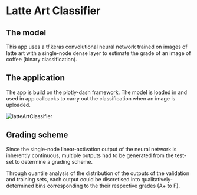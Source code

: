 # Latte Art Classifier

## The model
This app uses a tf.keras convolutional neural network trained on images of latte art with a single-node dense layer to estimate the grade of an image of coffee (binary classification).

## The application
The app is build on the plotly-dash framework. The model is loaded in and used in app callbacks to carry out the classification when an image is uploaded.

![latteArtClassifier](https://user-images.githubusercontent.com/67821956/87681368-2b6e2900-c7b1-11ea-815a-77c1f4287682.gif)

## Grading scheme
Since the single-node linear-activation output of the neural network is inherently continuous, multiple outputs had to be generated from the test-set to determine a grading scheme.

Through quantile analysis of the distribution of the outputs of the validation and training sets, each output could be discretised into qualitatively-determined bins corresponding to the their respective grades (A+ to F).
